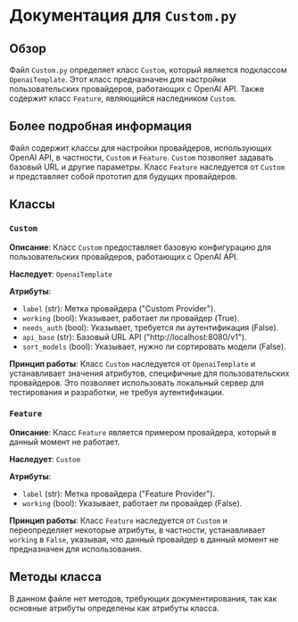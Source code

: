 # Документация для `Custom.py`

## Обзор

Файл `Custom.py` определяет класс `Custom`, который является подклассом `OpenaiTemplate`. Этот класс предназначен для настройки пользовательских провайдеров, работающих с OpenAI API. Также содержит класс `Feature`, являющийся наследником `Custom`.

## Более подробная информация

Файл содержит классы для настройки провайдеров, использующих OpenAI API, в частности, `Custom` и `Feature`. `Custom` позволяет задавать базовый URL и другие параметры. Класс `Feature` наследуется от `Custom` и представляет собой прототип для будущих провайдеров.

## Классы

### `Custom`

**Описание**: Класс `Custom` предоставляет базовую конфигурацию для пользовательских провайдеров, работающих с OpenAI API.

**Наследует**: `OpenaiTemplate`

**Атрибуты**:
- `label` (str): Метка провайдера ("Custom Provider").
- `working` (bool): Указывает, работает ли провайдер (True).
- `needs_auth` (bool): Указывает, требуется ли аутентификация (False).
- `api_base` (str): Базовый URL API ("http://localhost:8080/v1").
- `sort_models` (bool): Указывает, нужно ли сортировать модели (False).

**Принцип работы**:
Класс `Custom` наследуется от `OpenaiTemplate` и устанавливает значения атрибутов, специфичные для пользовательских провайдеров. Это позволяет использовать локальный сервер для тестирования и разработки, не требуя аутентификации.

### `Feature`

**Описание**: Класс `Feature` является примером провайдера, который в данный момент не работает.

**Наследует**: `Custom`

**Атрибуты**:
- `label` (str): Метка провайдера ("Feature Provider").
- `working` (bool): Указывает, работает ли провайдер (False).

**Принцип работы**:
Класс `Feature` наследуется от `Custom` и переопределяет некоторые атрибуты, в частности, устанавливает `working` в `False`, указывая, что данный провайдер в данный момент не предназначен для использования.

## Методы класса

В данном файле нет методов, требующих документирования, так как основные атрибуты определены как атрибуты класса.